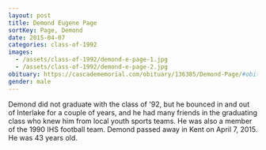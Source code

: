 ```yaml
---
layout: post
title: Demond Eugene Page
sortKey: Page, Demond
date: 2015-04-07
categories: class-of-1992
images:
  - /assets/class-of-1992/demond-e-page-1.jpg
  - /assets/class-of-1992/demond-e-page-2.jpg
obituary: https://cascadememorial.com/obituary/136385/Demond-Page/#obituary
gender: male
---
```

Demond did not graduate with the class of '92, but he bounced in and out of Interlake for a couple of years, and he had many friends in the graduating class who knew him from local youth sports teams. He was also a member of the 1990 IHS football team. Demond passed away in Kent on April 7, 2015.  He was 43 years old.
